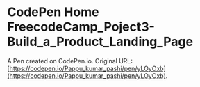 # CodePen Home FreecodeCamp_Poject3-Build_a_Product_Landing_Page

A Pen created on CodePen.io. Original URL: [https://codepen.io/Pappu_kumar_pashi/pen/yLOyOxb](https://codepen.io/Pappu_kumar_pashi/pen/yLOyOxb).


